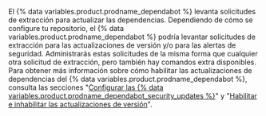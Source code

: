 El {% data variables.product.prodname_dependabot %} levanta solicitudes de extracción para actualizar las dependencias. Dependiendo de cómo se configure tu repositorio, el {% data variables.product.prodname_dependabot %} podría levantar solicitudes de extracción para las actualizaciones de versión y/o para las alertas de seguridad. Administrarás estas solicitudes de la misma forma que cualquier otra solicitud de extracción, pero también hay comandos extra disponibles. Para obtener más información sobre cómo habilitar las actualizaciones de dependencias del {% data variables.product.prodname_dependabot %}, consulta las secciones "[Configurar las {% data variables.product.prodname_dependabot_security_updates %}](/github/managing-security-vulnerabilities/configuring-dependabot-security-updates)" y "[Habilitar e inhabilitar las actualizaciones de versión](/github/administering-a-repository/enabling-and-disabling-version-updates)".
